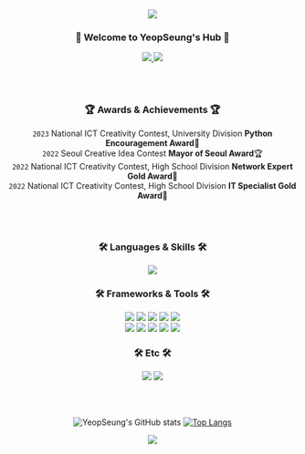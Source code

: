 <!-- Main Color : 008d62, 00b07b -->
<div align="center">
<img src="https://capsule-render.vercel.app/api?type=waving&color=008d62&height=180&section=header&text=YeopSeung&fontSize=50&animation=fadeIn&fontAlignY=45&fontColor=00b07b"/>

 <h3>🌟 Welcome to YeopSeung's Hub 🌟</h3>
  <a href="https://www.youtube.com/channel/UCzIUIJ2NLY_AC-XhNWwcP2g">
    <img src="https://img.shields.io/badge/Youtube-%23FF0000.svg?style=for-the-badge&logo=YouTube&logoColor=white">
  </a>
  <a href="https://www.instagram.com/__yeopseung">
    <img src="https://img.shields.io/badge/Instagram-E4405F?style=for-the-badge&logo=Instagram&logoColor=white">
  </a>
  
<br><br>
    
  <h3>🏆 Awards & Achievements 🏆</h3> 
  
`2023` National ICT Creativity Contest, University Division **Python Encouragement Award**🏅  
`2022` Seoul Creative Idea Contest **Mayor of Seoul Award**🏆  
`2022` National ICT Creativity Contest, High School Division **Network Expert Gold Award**🏅  
`2022` National ICT Creativity Contest, High School Division **IT Specialist Gold Award**🏅  
  
<br><br>

  <h3>🛠 Languages & Skills 🛠</h3>
<img src="https://img.shields.io/badge/python-3670A0?style=for-the-badge&logo=python&logoColor=ffdd54"/>
  
  <h3>🛠 Frameworks & Tools 🛠</h3>
<img src="https://img.shields.io/badge/Anaconda-%2344A833.svg?style=for-the-badge&logo=anaconda&logoColor=white"/>
<img src="https://img.shields.io/badge/Keras-%23D00000.svg?style=for-the-badge&logo=Keras&logoColor=white"/>
<img src="https://img.shields.io/badge/Matplotlib-%23ffffff.svg?style=for-the-badge&logo=Matplotlib&logoColor=black"/>
<img src="https://img.shields.io/badge/numpy-%23013243.svg?style=for-the-badge&logo=numpy&logoColor=white"/>
<img src="https://img.shields.io/badge/pandas-%23150458.svg?style=for-the-badge&logo=pandas&logoColor=white"/> <br>
<img src="https://img.shields.io/badge/Plotly-%233F4F75.svg?style=for-the-badge&logo=plotly&logoColor=white"/>
<img src="https://img.shields.io/badge/PyTorch-%23EE4C2C.svg?style=for-the-badge&logo=PyTorch&logoColor=white"/>
<img src="https://img.shields.io/badge/scikit--learn-%23F7931E.svg?style=for-the-badge&logo=scikit-learn&logoColor=white"/>
<img src="https://img.shields.io/badge/SciPy-%230C55A5.svg?style=for-the-badge&logo=scipy&logoColor=%white"/>
<img src="https://img.shields.io/badge/TensorFlow-%23FF6F00.svg?style=for-the-badge&logo=TensorFlow&logoColor=white"/>
  
  <h3>🛠 Etc 🛠</h3>
<img src="https://img.shields.io/badge/Visual%20Studio%20Code-0078d7.svg?style=for-the-badge&logo=visual-studio-code&logoColor=white"/>
<img src="https://img.shields.io/badge/pycharm-143?style=for-the-badge&logo=pycharm&logoColor=black&color=black&labelColor=green"/>

<br><br>

<!-- GitHub Stats and Top Langs -->
![YeopSeung's GitHub stats](https://github-readme-stats.vercel.app/api?username=YeopSeung&bg_color=008d62&title_color=00b07b&icon_color=ffd700&text_color=ffffff&border_color=00b07b&theme=radical)
[![Top Langs](https://github-readme-stats.vercel.app/api/top-langs/?username=YeopSeung&layout=compact&bg_color=008d62&title_color=00b07b&icon_color=ffd700&text_color=ffffff&border_color=00b07b)](https://github.com/YeopSeung)

<img src="https://capsule-render.vercel.app/api?type=waving&color=008d62&height=100&section=footer"/>
</div>
